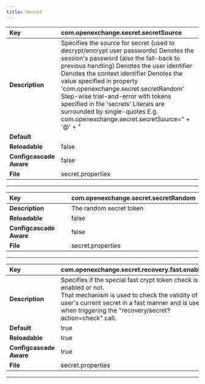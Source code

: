 ```yaml
---
title: Secret
---
```


| __Key__ | com.openexchange.secret.secretSource |
|:----------------|:--------|
| __Description__ | Specifies the source for secret (used to decrypt/encrypt user passwords) <password>    Denotes the session's password (also the fall-back to previous handling) <user-id>     Denotes the user identifier <context-id>  Denotes the context identifier <random>      Denotes the value specified in property 'com.openexchange.secret.secretRandom' <list>        Step-wise trial-and-error with tokens specified in file 'secrets' Literals are surrounded by single-quotes E.g. com.openexchange.secret.secretSource="<user-id> + '@' + <context-id>" |
| __Default__ | <password> |
| __Reloadable__ | false |
| __Configcascade Aware__ | false |
| __File__ | secret.properties |

---
| __Key__ | com.openexchange.secret.secretRandom |
|:----------------|:--------|
| __Description__ | The random secret token |
| __Reloadable__ | false |
| __Configcascade Aware__ | false |
| __File__ | secret.properties |

---
| __Key__ | com.openexchange.secret.recovery.fast.enabled |
|:----------------|:--------|
| __Description__ | Specifies if the special fast crypt token check is enabled or not.<br>That mechanism is used to check the validity of user's current secret in a fast manner and is used when triggering the "recovery/secret?action=check" call. |
| __Default__ | true |
| __Reloadable__ | true |
| __Configcascade Aware__ | true |
| __File__ | secret.properties |

---
